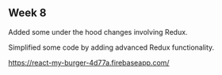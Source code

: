 Week 8
-------------------------------------------------------------------------------------------------------------------------------
Added some under the hood changes involving Redux.

Simplified some code by adding advanced Redux functionality.

https://react-my-burger-4d77a.firebaseapp.com/

